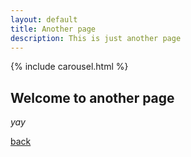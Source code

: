 ```yaml
---
layout: default
title: Another page
description: This is just another page
---
```

{% include carousel.html %}

## Welcome to another page

_yay_

[back](./)

